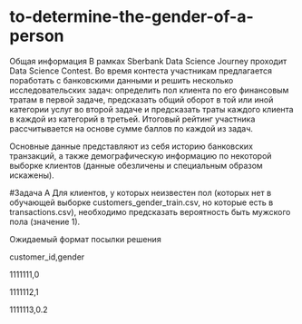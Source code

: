 # to-determine-the-gender-of-a-person

Общая информация
В рамках Sberbank Data Science Journey проходит Data Science Contest. Во время контеста участникам предлагается поработать с банковскими данными и решить несколько исследовательских задач: определить пол клиента по его финансовым тратам в первой задаче, предсказать общий оборот в той или иной категории услуг во второй задаче и предсказать траты каждого клиента в каждой из категорий в третьей. Итоговый рейтинг участника рассчитывается на основе сумме баллов по каждой из задач.

Основные данные представляют из себя историю банковских транзакций, а также демографическую информацию по некоторой выборке клиентов (данные обезличены и специальным образом искажены).

#Задача A
Для клиентов, у которых неизвестен пол (которых нет в обучающей выборке customers_gender_train.csv, но которые есть в transactions.csv), необходимо предсказать вероятность быть мужского пола (значение 1).

Ожидаемый формат посылки решения

customer_id,gender

1111111,0

1111112,1

1111113,0.2
